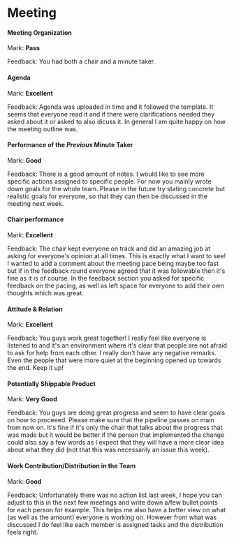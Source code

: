 # Meeting

#### Meeting Organization

Mark: **Pass**

Feedback: You had both a chair and a minute taker.


#### Agenda 

Mark: **Excellent**

Feedback: Agenda was uploaded in time and it followed the template. It seems that everyone read it and if there were clarifications needed they asked about it or asked to also dicuss it. In general I am quite happy on how the meeting outline was.


#### Performance of the *Previous* Minute Taker

Mark: **Good**

Feedback: There is a good amount of notes. I would like to see more specific actions assigned to specific people. For now you mainly wrote down goals for the whole team. Please in the future try stating concrete but realistic goals for everyone, so that they can then be discussed in the meeting next week.


#### Chair performance

Mark: **Excellent**

Feedback: The chair kept everyone on track and did an amazing job at asking for everyone's opinion at all times. This is exactly what I want to see! I wanted to add a comment about the meeting pace being maybe too fast but if in the feedback round everyone agreed that it was followable then it's fine as it is of course. In the feedback section you asked for specific feedback on the pacing, as well as left space for everyone to add their own thoughts which was great. 


#### Attitude & Relation

Mark: **Excellent**

Feedback: You guys work great together! I really feel like everyone is listened to and it's an environment where it's clear that people are not afraid to ask for help from each other. I really don't have any negative remarks. Even the people that were more quiet at the beginning opened up towards the end. Keep it up!


#### Potentially Shippable Product

Mark: **Very Good**

Feedback: You guys are doing great progress and seem to have clear goals on how to proceeed. Please make sure that the pipeline passes on main from now on. It's fine if it's only the chair that talks about the progress that was made but it would be better if the person that implemented the change could also say a few words as I expect that they will have a more clear idea about what they did (not that this was necessarily an issue this week). 


#### Work Contribution/Distribution in the Team

Mark: **Good**

Feedback: Unfortunately there was no action list last week, I hope you can adjust to this in the next few meetings and write down a/few bullet points for each person for example. This helps me also have a better view on what (as well as the amount) everyone is working on. However from what was discussed I do feel like each member is assigned tasks and the distribution feels right.


